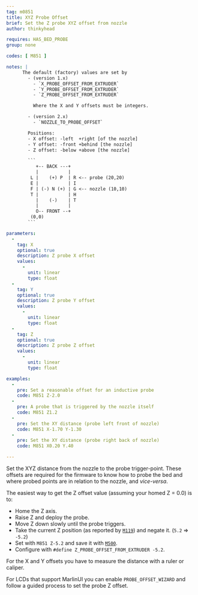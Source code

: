 ```yaml
---
tag: m0851
title: XYZ Probe Offset
brief: Set the Z probe XYZ offset from nozzle
author: thinkyhead

requires: HAS_BED_PROBE
group: none

codes: [ M851 ]

notes: |
      The default (factory) values are set by
        - (version 1.x)
          - `X_PROBE_OFFSET_FROM_EXTRUDER`
          - `Y_PROBE_OFFSET_FROM_EXTRUDER`
          - `Z_PROBE_OFFSET_FROM_EXTRUDER`

          Where the X and Y offsets must be integers.

        - (version 2.x)
          - `NOZZLE_TO_PROBE_OFFSET`

        Positions:
        - X offset: -left  +right [of the nozzle]
        - Y offset: -front +behind [the nozzle]
        - Z offset: -below +above [the nozzle]

        ```
           +-- BACK ---+
           |           |
         L |    (+) P  | R <-- probe (20,20)
         E |           | I
         F | (-) N (+) | G <-- nozzle (10,10)
         T |           | H
           |    (-)    | T
           |           |
           O-- FRONT --+
         (0,0)
        ```

parameters:
  -
    tag: X
    optional: true
    description: Z probe X offset
    values:
      -
        unit: linear
        type: float
  -
    tag: Y
    optional: true
    description: Z probe Y offset
    values:
      -
        unit: linear
        type: float
  -
    tag: Z
    optional: true
    description: Z probe Z offset
    values:
      -
        unit: linear
        type: float

examples:
  -
    pre: Set a reasonable offset for an inductive probe
    code: M851 Z-2.0
  -
    pre: A probe that is triggered by the nozzle itself
    code: M851 Z1.2
  -
    pre: Set the XY distance (probe left front of nozzle)
    code: M851 X-1.70 Y-1.30
  -
    pre: Set the XY distance (probe right back of nozzle)
    code: M851 X0.20 Y.40

---
```


Set the XYZ distance from the nozzle to the probe trigger-point. These offsets are required for the firmware to know how to probe the bed and where probed points are in relation to the nozzle, and _vice-versa_.

The easiest way to get the Z offset value (assuming your homed Z = 0.0) is to:
  - Home the Z axis.
  - Raise Z and deploy the probe.
  - Move Z down slowly until the probe triggers.
  - Take the current Z position (as reported by [`M119`](/docs/gcode/M119.html)) and negate it. (`5.2` => `-5.2`)
  - Set with `M851 Z-5.2` and save it with [`M500`](/docs/gcode/M500.html).
  - Configure with `#define Z_PROBE_OFFSET_FROM_EXTRUDER -5.2`.

For the X and Y offsets you have to measure the distance with a ruler or caliper.

For LCDs that support MarlinUI you can enable `PROBE_OFFSET_WIZARD` and follow a guided process to set the probe Z offset.
